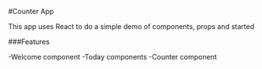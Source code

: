 #Counter App

This app uses React to do a simple demo of components,
props and started

###Features

-Welcome component
-Today components
-Counter component
